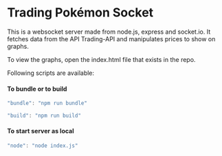 # Trading Pokémon Socket

This is a websocket server made from node.js, express and socket.io. It fetches data from the API Trading-API and manipulates prices to show on graphs.

To view the graphs, open the index.html file that exists in the repo.


Following scripts are available:

#### To bundle or to build
```javascript
"bundle": "npm run bundle"
```
```javascript
"build": "npm run build"
```

#### To start server as local

```javascript
"node": "node index.js"
```

